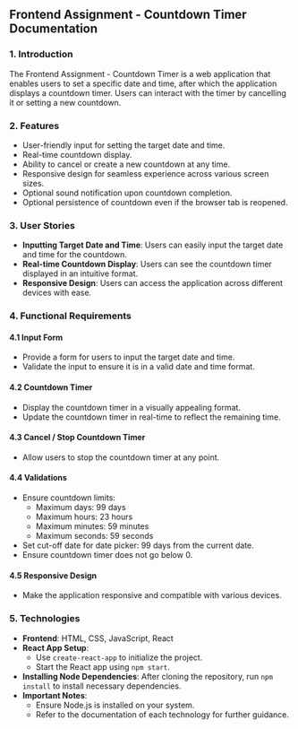 ## Frontend Assignment - Countdown Timer Documentation

### 1. Introduction
The Frontend Assignment - Countdown Timer is a web application that enables users to set a specific date and time, after which the application displays a countdown timer. Users can interact with the timer by cancelling it or setting a new countdown.

### 2. Features
- User-friendly input for setting the target date and time.
- Real-time countdown display.
- Ability to cancel or create a new countdown at any time.
- Responsive design for seamless experience across various screen sizes.
- Optional sound notification upon countdown completion.
- Optional persistence of countdown even if the browser tab is reopened.

### 3. User Stories
- **Inputting Target Date and Time**: Users can easily input the target date and time for the countdown.
- **Real-time Countdown Display**: Users can see the countdown timer displayed in an intuitive format.
- **Responsive Design**: Users can access the application across different devices with ease.

### 4. Functional Requirements
#### 4.1 Input Form
- Provide a form for users to input the target date and time.
- Validate the input to ensure it is in a valid date and time format.

#### 4.2 Countdown Timer
- Display the countdown timer in a visually appealing format.
- Update the countdown timer in real-time to reflect the remaining time.

#### 4.3 Cancel / Stop Countdown Timer
- Allow users to stop the countdown timer at any point.

#### 4.4 Validations
- Ensure countdown limits: 
  - Maximum days: 99 days
  - Maximum hours: 23 hours
  - Maximum minutes: 59 minutes
  - Maximum seconds: 59 seconds
- Set cut-off date for date picker: 99 days from the current date.
- Ensure countdown timer does not go below 0.

#### 4.5 Responsive Design
- Make the application responsive and compatible with various devices.

### 5. Technologies
- **Frontend**: HTML, CSS, JavaScript, React
- **React App Setup**: 
  - Use `create-react-app` to initialize the project.
  - Start the React app using `npm start`.
- **Installing Node Dependencies**: After cloning the repository, run `npm install` to install necessary dependencies.
- **Important Notes**: 
  - Ensure Node.js is installed on your system.
  - Refer to the documentation of each technology for further guidance.
